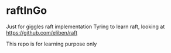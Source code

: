 # raftInGo
Just for giggles raft implementation
Tyring to learn raft, looking at https://github.com/eliben/raft

This repo is for learning purpose only
